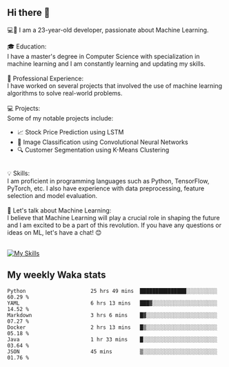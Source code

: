 ## Hi there 👋

💻🤖 I am a 23-year-old developer, passionate about Machine Learning.</br>

🎓 Education:</br>
I have a master's degree in Computer Science with specialization in machine learning and I am constantly learning and updating my skills.
</br></br>
💼 Professional Experience:</br>
I have worked on several projects that involved the use of machine learning algorithms to solve real-world problems.
</br></br>
💻 Projects:</br>
Some of my notable projects include:
</br>
- 📈 Stock Price Prediction using LSTM</br>
- 🤖 Image Classification using Convolutional Neural Networks</br>
- 🔍 Customer Segmentation using K-Means Clustering</br>
</br>
💡 Skills:</br>
I am proficient in programming languages such as Python, TensorFlow, PyTorch, etc. I also have experience with data preprocessing, feature selection and model evaluation.
</br></br>
💬 Let's talk about Machine Learning:</br>
I believe that Machine Learning will play a crucial role in shaping the future and I am excited to be a part of this revolution. If you have any questions or ideas on ML, let's have a chat! 😊
</br></br>

[![My Skills](https://skillicons.dev/icons?i=html,css,docker,express,figma,firebase,graphql,nodejs,react,ts,vue,py,pytorch)](https://skillicons.dev)

## My weekly Waka stats

<!--START_SECTION:waka-->

```text
Python                     25 hrs 49 mins  ███████████████░░░░░░░░░░   60.29 %
YAML                       6 hrs 13 mins   ███▓░░░░░░░░░░░░░░░░░░░░░   14.52 %
Markdown                   3 hrs 6 mins    █▓░░░░░░░░░░░░░░░░░░░░░░░   07.27 %
Docker                     2 hrs 13 mins   █▒░░░░░░░░░░░░░░░░░░░░░░░   05.18 %
Java                       1 hr 33 mins    █░░░░░░░░░░░░░░░░░░░░░░░░   03.64 %
JSON                       45 mins         ▒░░░░░░░░░░░░░░░░░░░░░░░░   01.76 %
```

<!--END_SECTION:waka-->
